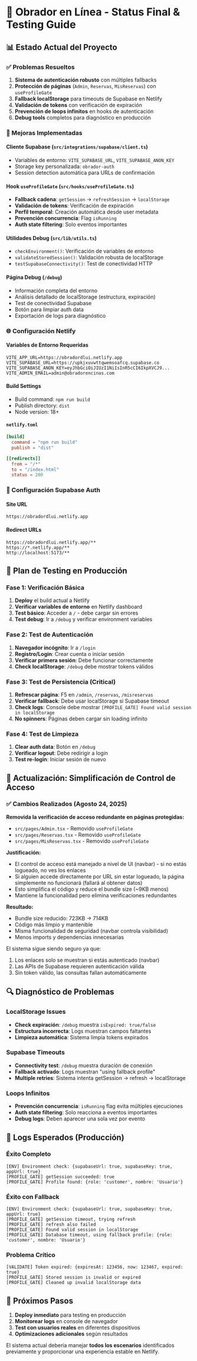 # 🚀 Obrador en Línea - Status Final & Testing Guide

## 📊 Estado Actual del Proyecto

### ✅ Problemas Resueltos
1. **Sistema de autenticación robusto** con múltiples fallbacks
2. **Protección de páginas** (`Admin`, `Reservas`, `MisReservas`) con `useProfileGate`
3. **Fallback localStorage** para timeouts de Supabase en Netlify
4. **Validación de tokens** con verificación de expiración
5. **Prevención de loops infinitos** en hooks de autenticación
6. **Debug tools** completos para diagnóstico en producción

### 🔧 Mejoras Implementadas

#### Cliente Supabase (`src/integrations/supabase/client.ts`)
- Variables de entorno: `VITE_SUPABASE_URL`, `VITE_SUPABASE_ANON_KEY`
- Storage key personalizada: `obrador-auth`
- Session detection automática para URLs de confirmación

#### Hook `useProfileGate` (`src/hooks/useProfileGate.ts`)
- **Fallback cadena**: `getSession` → `refreshSession` → `localStorage`
- **Validación de tokens**: Verificación de expiración
- **Perfil temporal**: Creación automática desde user metadata
- **Prevención concurrencia**: Flag `isRunning`
- **Auth state filtering**: Solo eventos importantes

#### Utilidades Debug (`src/lib/utils.ts`)
- `checkEnvironment()`: Verificación de variables de entorno
- `validateStoredSession()`: Validación robusta de localStorage
- `testSupabaseConnectivity()`: Test de conectividad HTTP

#### Página Debug (`/debug`)
- Información completa del entorno
- Análisis detallado de localStorage (estructura, expiración)
- Test de conectividad Supabase
- Botón para limpiar auth data
- Exportación de logs para diagnóstico

### 🌐 Configuración Netlify

#### Variables de Entorno Requeridas
```
VITE_APP_URL=https://obradordlui.netlify.app
VITE_SUPABASE_URL=https://upkjxuvwttqwemsoafcq.supabase.co
VITE_SUPABASE_ANON_KEY=eyJhbGciOiJIUzI1NiIsInR5cCI6IkpXVCJ9...
VITE_ADMIN_EMAIL=admin@obradorencinas.com
```

#### Build Settings
- Build command: `npm run build`
- Publish directory: `dist`
- Node version: 18+

#### `netlify.toml`
```toml
[build]
  command = "npm run build"
  publish = "dist"

[[redirects]]
  from = "/*"
  to = "/index.html"
  status = 200
```

### 🔑 Configuración Supabase Auth

#### Site URL
```
https://obradordlui.netlify.app
```

#### Redirect URLs
```
https://obradordlui.netlify.app/**
https://*.netlify.app/**
http://localhost:5173/**
```

## 🧪 Plan de Testing en Producción

### Fase 1: Verificación Básica
1. **Deploy** el build actual a Netlify
2. **Verificar variables de entorno** en Netlify dashboard
3. **Test básico**: Acceder a `/` - debe cargar sin errores
4. **Test debug**: Ir a `/debug` y verificar environment variables

### Fase 2: Test de Autenticación
1. **Navegador incógnito**: Ir a `/login`
2. **Registro/Login**: Crear cuenta o iniciar sesión
3. **Verificar primera sesión**: Debe funcionar correctamente
4. **Check localStorage**: `/debug` debe mostrar tokens válidos

### Fase 3: Test de Persistencia (Critical)
1. **Refrescar página**: F5 en `/admin`, `/reservas`, `/misreservas`
2. **Verificar fallback**: Debe usar localStorage si Supabase timeout
3. **Check logs**: Console debe mostrar `[PROFILE_GATE] Found valid session in localStorage`
4. **No spinners**: Páginas deben cargar sin loading infinito

### Fase 4: Test de Limpieza
1. **Clear auth data**: Botón en `/debug`
2. **Verificar logout**: Debe redirigir a login
3. **Test re-login**: Iniciar sesión de nuevo

## 🔄 Actualización: Simplificación de Control de Acceso

### ✅ Cambios Realizados (Agosto 24, 2025)

**Removida la verificación de acceso redundante en páginas protegidas:**
- `src/pages/Admin.tsx` - Removido `useProfileGate`
- `src/pages/Reservas.tsx` - Removido `useProfileGate`  
- `src/pages/MisReservas.tsx` - Removido `useProfileGate`

**Justificación:**
- El control de acceso está manejado a nivel de UI (navbar) - si no estás logueado, no ves los enlaces
- Si alguien accede directamente por URL sin estar logueado, la página simplemente no funcionará (fallará al obtener datos)
- Esto simplifica el código y reduce el bundle size (~9KB menos)
- Mantiene la funcionalidad pero elimina verificaciones redundantes

**Resultado:**
- Bundle size reducido: 723KB → 714KB
- Código más limpio y mantenible
- Misma funcionalidad de seguridad (navbar controla visibilidad)
- Menos imports y dependencias innecesarias

El sistema sigue siendo seguro ya que:
1. Los enlaces solo se muestran si estás autenticado (navbar)
2. Las APIs de Supabase requieren autenticación válida
3. Sin token válido, las consultas fallan automáticamente

## 🔍 Diagnóstico de Problemas

### LocalStorage Issues
- **Check expiración**: `/debug` muestra `isExpired: true/false`
- **Estructura incorrecta**: Logs muestran campos faltantes
- **Limpieza automática**: Sistema limpia tokens expirados

### Supabase Timeouts
- **Connectivity test**: `/debug` muestra duración de conexión
- **Fallback activado**: Logs muestran "using fallback profile"
- **Multiple retries**: Sistema intenta getSession → refresh → localStorage

### Loops Infinitos
- **Prevención concurrencia**: `isRunning` flag evita múltiples ejecuciones
- **Auth state filtering**: Solo reacciona a eventos importantes
- **Debug logs**: Deben aparecer una sola vez por evento

## 📝 Logs Esperados (Producción)

### Éxito Completo
```
[ENV] Environment check: {supabaseUrl: true, supabaseKey: true, appUrl: true}
[PROFILE_GATE] getSession succeeded: true
[PROFILE_GATE] Profile found: {role: 'customer', nombre: 'Usuario'}
```

### Éxito con Fallback
```
[ENV] Environment check: {supabaseUrl: true, supabaseKey: true, appUrl: true}
[PROFILE_GATE] getSession timeout, trying refresh
[PROFILE_GATE] refresh also failed
[PROFILE_GATE] Found valid session in localStorage
[PROFILE_GATE] Database timeout, using fallback profile: {role: 'customer', nombre: 'Usuario'}
```

### Problema Crítico
```
[VALIDATE] Token expired: {expiresAt: 123456, now: 123467, expired: true}
[PROFILE_GATE] Stored session is invalid or expired
[PROFILE_GATE] Cleaned up invalid localStorage data
```

## 🎯 Próximos Pasos

1. **Deploy inmediato** para testing en producción
2. **Monitorear logs** en console de navegador
3. **Test con usuarios reales** en diferentes dispositivos
4. **Optimizaciones adicionales** según resultados

El sistema actual debería manejar **todos los escenarios** identificados previamente y proporcionar una experiencia estable en Netlify.
